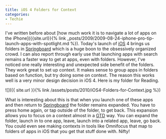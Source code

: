 ```yaml
---
title: iOS 4 Folders for Context
categories:
- Techie
---
```


I've written before about [how much work it is to navigate a lot of apps on the iPhone]({{site.url}}{% link _posts/2009/2009-08-24-iphone-pro-tip-launch-apps-with-spotlight.md %}). Today's launch of [iOS](http://en.wikipedia.org/wiki/IOS_(Apple)) 4 brings us folders in [Springboard](http://en.wikipedia.org/wiki/SpringBoard) which is a huge boon to the obsessively organized crowd. I can also report through early use that launching apps with search remains a faster way to get at apps, even with folders.
However, I've noticed one really interesting and unexpected side benefit of the folders. They work great to set up context. It makes sense to group apps in folders based on function, but try doing some on context. The reason this works well is a very minor design decision in iOS 4. Here is my folder for Reading.

![]({{ site.url }}{% link /assets/posts/2010/iOS4-Folders-for-Context.jpg %})

What is interesting about this is that when you launch one of these apps and then return to [Springboard](http://en.wikipedia.org/wiki/SpringBoard) the folder remains expanded. You have to press home again, or tap outside of the folder, to get back. This expansion allows you to focus on a context almost in a [GTD](http://en.wikipedia.org/wiki/Getting_Things_Done) way. You can expand the folder, launch in to one app, leave, launch into a related app, leave, go back. You could even see making contexts in tools like Omnifocus that map to folders of apps in iOS that you get that stuff done with. Nifty!
